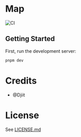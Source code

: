 # Map

![CI](https://github.com/Djiit/map/actions/workflows/ci.yml/badge.svg?branch=main)

## Getting Started

First, run the development server:

```bash
pnpm dev
```

# Credits

- @Djiit

# License

See [LICENSE.md](LICENSE.md)

